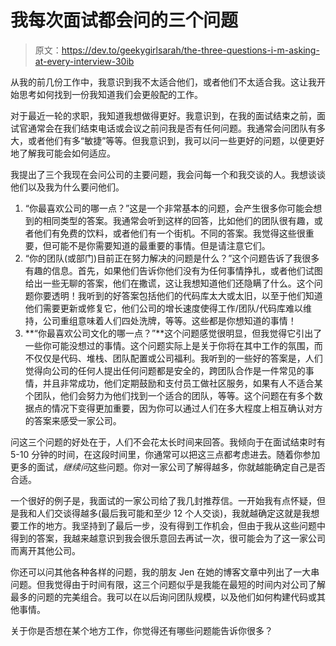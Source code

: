 # 我每次面试都会问的三个问题

> 原文：<https://dev.to/geekygirlsarah/the-three-questions-i-m-asking-at-every-interview-30ib>

从我的前几份工作中，我意识到我不太适合他们，或者他们不太适合我。这让我开始思考如何找到一份我知道我们会更般配的工作。

对于最近一轮的求职，我知道我想做得更好。我意识到，在我的面试结束之前，面试官通常会在我们结束电话或会议之前问我是否有任何问题。我通常会问团队有多大，或者他们有多“敏捷”等等。但我意识到，我可以问一些更好的问题，以便更好地了解我可能会如何适应。

我提出了三个我现在会问公司的主要问题，我会问每一个和我交谈的人。我想谈谈他们以及我为什么要问他们。

1.  “你最喜欢公司的哪一点？”这是一个非常基本的问题，会产生很多你可能会想到的相同类型的答案。我通常会听到这样的回答，比如他们的团队很有趣，或者他们有免费的饮料，或者他们有一个街机。不同的答案。我觉得这些很重要，但可能不是你需要知道的最重要的事情。但是请注意它们。
2.  “你的团队(或部门)目前正在努力解决的问题是什么？”这个问题告诉了我很多有趣的信息。首先，如果他们告诉你他们没有为任何事情挣扎，或者他们试图给出一些无聊的答案，他们在撒谎，这让我想知道他们还隐瞒了什么。这个问题你要透明！我听到的好答案包括他们的代码库太大或太旧，以至于他们知道他们需要更新或修复它，他们公司的增长速度使得工作/团队/代码库难以维持，公司重组意味着人们四处洗牌，等等。这些都是你想知道的事情！
3.  **“你最喜欢公司文化的哪一点？”**这个问题感觉很明显，但我觉得它引出了一些你可能没想过的事情。这个问题实际上是关于你将在其中工作的氛围，而不仅仅是代码、堆栈、团队配置或公司福利。我听到的一些好的答案是，人们觉得向公司的任何人提出任何问题都是安全的，跨团队合作是一件常见的事情，并且非常成功，他们定期鼓励和支付员工做社区服务，如果有人不适合某个团队，他们会努力为他们找到一个适合的团队，等等。这个问题在有多个数据点的情况下变得更加重要，因为你可以通过人们在多大程度上相互确认对方的答案来感受一家公司。

问这三个问题的好处在于，人们不会花太长时间来回答。我倾向于在面试结束时有 5-10 分钟的时间，在这段时间里，你通常可以把这三点都考虑进去。随着你参加更多的面试，*继续问*这些问题。你对一家公司了解得越多，你就越能确定自己是否合适。

一个很好的例子是，我面试的一家公司给了我几封推荐信。一开始我有点怀疑，但是我和人们交谈得越多(最后我可能和至少 12 个人交谈)，我就越确定这就是我想要工作的地方。我坚持到了最后一步，没有得到工作机会，但由于我从这些问题中得到的答案，我越来越意识到我会很乐意回去再试一次，很可能会为了这一家公司而离开其他公司。

你还可以问其他各种各样的问题，我的朋友 Jen 在她的博客文章中列出了一大串问题。但我觉得由于时间有限，这三个问题似乎是我能在最短的时间内对公司了解最多的问题的完美组合。我可以在以后询问团队规模，以及他们如何构建代码或其他事情。

关于你是否想在某个地方工作，你觉得还有哪些问题能告诉你很多？